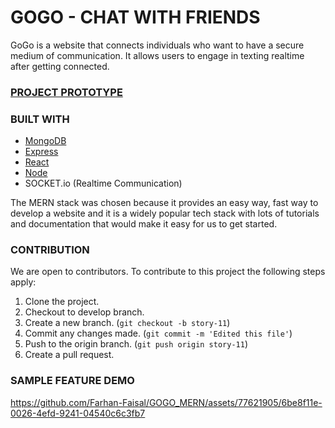# GOGO - CHAT WITH FRIENDS 
GoGo is a website that connects individuals who want to have a secure medium of communication.
It allows users to engage in texting realtime after getting connected.

### [PROJECT PROTOTYPE](https://gogo-chat.vercel.app)

### BUILT WITH
* [MongoDB](https://www.mongodb.com/)
* [Express](https://expressjs.com/)
* [React](https://react.dev/)
* [Node](https://nodejs.org/en)
* SOCKET.io (Realtime Communication)

The MERN stack was chosen because it provides an easy way, fast way to develop a website and it is a widely popular tech stack with lots of tutorials and documentation that would make it easy for us to get started. 

### CONTRIBUTION
We are open to contributors. To contribute to this project the following steps apply:
1. Clone the project.
2. Checkout to develop branch.
3. Create a new branch. (`git checkout -b story-11`)
4. Commit any changes made. (`git commit -m 'Edited this file'`)
5. Push to the origin branch. (`git push origin story-11`)
6. Create a pull request.

### SAMPLE FEATURE DEMO
https://github.com/Farhan-Faisal/GOGO_MERN/assets/77621905/6be8f11e-0026-4efd-9241-04540c6c3fb7


